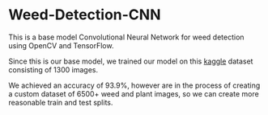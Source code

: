 # Weed-Detection-CNN

This is a base model Convolutional Neural Network for weed detection using OpenCV and TensorFlow. 

Since this is our base model, we trained our model on this [kaggle](https://www.kaggle.com/datasets/ravirajsinh45/crop-and-weed-detection-data-with-bounding-boxes) dataset consisting of 1300 images.

We achieved an accuracy of 93.9%, however are in the process of creating a custom dataset of 6500+ weed and plant images, so we can create more reasonable train and test splits.
